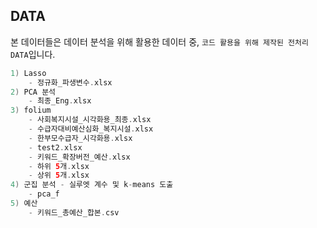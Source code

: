 ## DATA
본 데이터들은 데이터 분석을 위해 활용한 데이터 중,  `코드 활용을 위해 제작된 전처리 DATA`입니다.


```kotlin
1) Lasso
    - 정규화_파생변수.xlsx
2) PCA 분석
    - 최종_Eng.xlsx
3) folium 
    - 사회복지시설_시각화용_최종.xlsx
    - 수급자대비예산심화_복지시설.xlsx
    - 한부모수급자_시각화용.xlsx
    - test2.xlsx
    - 키워드_확장버전_예산.xlsx
    - 하위 5개.xlsx
    - 상위 5개.xlsx
4) 군집 분석 - 실루엣 계수 및 k-means 도출
    - pca_f
5) 예산
    - 키워드_총예산_합본.csv

```

